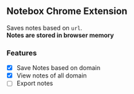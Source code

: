 ## Notebox Chrome Extension
Saves notes based on `url`.  
**Notes are stored in browser memory** 

### Features
- [x] Save Notes based on domain
- [x] View notes of all domain
- [ ] Export notes 